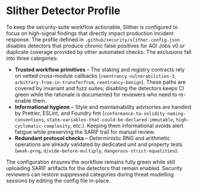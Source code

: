 # Slither Detector Profile

To keep the security-suite workflow actionable, Slither is configured to focus on
high-signal findings that directly impact production incident response. The
profile defined in `.github/security/slither.config.json` disables detectors that
produce chronic false positives for AGI Jobs v0 or duplicate coverage provided by
other automated checks. The exclusions fall into three categories:

- **Trusted workflow primitives** – The staking and registry contracts rely on
  vetted cross-module callbacks (`reentrancy-vulnerabilities-3`,
  `arbitrary-from-in-transferfrom`, `reentrancy-benign`). These paths are covered
  by invariant and fuzz suites; disabling the detectors keeps CI green while the
  rationale is documented for reviewers who need to re-enable them.
- **Informational hygiene** – Style and maintainability advisories are handled by
  Prettier, ESLint, and Foundry fmt (`conformance-to-solidity-naming-conventions`,
  `state-variables-that-could-be-declared-immutable`, `high-cyclomatic-complexity`,
  etc.). Keeping them informational avoids alert fatigue while preserving the
  SARIF trail for manual review.
- **Redundant protocol checks** – Deterministic RNG and arithmetic operations are
  already validated by dedicated unit and property tests
  (`weak-prng`, `divide-before-multiply`, `dangerous-strict-equalities`).

The configuration ensures the workflow remains fully green while still uploading
SARIF artifacts for the detectors that remain enabled. Security reviewers can
restore suppressed categories during threat modelling sessions by editing the
config file in-place.
